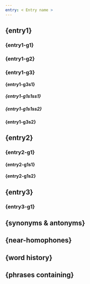 ```yaml
---
entry: < Entry name >
---
```

<!-- @import "../theme/text.less" -->

<div class="container">

## {entry1}

### {entry1-g1}

### {entry1-g2}

### {entry1-g3}

#### {entry1-g3s1}

##### {entry1-g1s1ss1}

##### {entry1-g1s1ss2}

#### {entry1-g3s2}

## {entry2}

### {entry2-g1}

#### {entry2-g1s1}

#### {entry2-g1s2}

## {entry3}

### {entry3-g1}

## {synonyms & antonyms}

## {near-homophones}

## {word history}

## {phrases containing}

</div>
